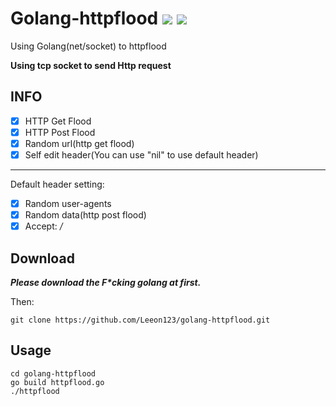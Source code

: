 # Golang-httpflood ![](https://img.shields.io/badge/Version-1.2-brightgreen.svg) ![](https://img.shields.io/badge/license-MIT-blue.svg)
Using Golang(net/socket) to httpflood

**Using tcp socket to send Http request**

## INFO

 - [x] HTTP Get Flood
 - [x] HTTP Post Flood
 - [x] Random url(http get flood)
 - [x] Self edit header(You can use "nil" to use default header)
 -----------------------------------------------------
 Default header setting:
 - [x] Random user-agents
 - [x] Random data(http post flood) 
 - [x] Accept: */*

## Download
***Please download the F\*cking golang at first.***

Then:

    git clone https://github.com/Leeon123/golang-httpflood.git

## Usage

    cd golang-httpflood
    go build httpflood.go
    ./httpflood 
